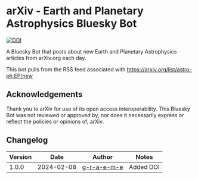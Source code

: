 # arXiv - Earth and Planetary Astrophysics Bluesky Bot

[![DOI](https://zenodo.org/badge/754664038.svg)](https://zenodo.org/doi/10.5281/zenodo.10635705)

A Bluesky Bot that posts about new Earth and Planetary Astrophysics articles from arXiv.org each day.

This bot pulls from the RSS feed associated with https://arxiv.org/list/astro-ph.EP/new

## Acknowledgements
Thank you to arXiv for use of its open access interoperability. This Bluesky Bot was not reviewed or approved by, nor does it necessarily express or reflect the policies or opinions of, arXiv.

## Changelog
| Version | Date | Author | Notes |
|---|---|---|---|
| 1.0.0 | 2024-02-08 | [g-r-a-e-m-e](https://github.com/g-r-a-e-m-e) | Added DOI |
